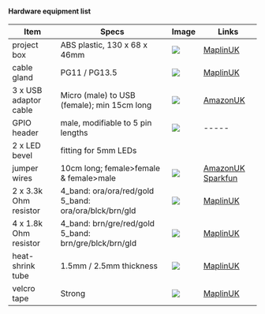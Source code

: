 #### Hardware equipment list

| Item | Specs | Image | Links |
| ---- | ----- | ----- | ----- |
| project box | ABS plastic, 130 x 68 x 46mm | ![](https://cdn.rawgit.com/geotheory/server-status/master/setup/img/project_box.jpg) | [MaplinUK](http://www.maplin.co.uk/p/abs-plastic-box-h2853-black-130x68x46mm-bz73q) |
| cable gland | PG11 / PG13.5 | ![](https://cdn.rawgit.com/geotheory/server-status/master/setup/img/cable_gland.jpg) | [MaplinUK](http://www.maplin.co.uk/p/ce-tek-ip68-polyamide-gland-pg11-up97f) |
| 3 x USB adaptor cable | Micro (male) to USB (female); min 15cm long | ![](https://cdn.rawgit.com/geotheory/server-status/master/setup/img/usb_adaptor_cable.jpg) | [AmazonUK](http://www.amazon.co.uk/gp/product/B00YOX4JU6?psc=1) |
| GPIO header | male, modifiable to 5 pin lengths | ![](https://cdn.rawgit.com/geotheory/server-status/master/setup/img/gpio_header.jpg) | ----- |
| 2 x LED bevel | fitting for 5mm LEDs |  |  |
| jumper wires | 10cm long; female>female & female>male | ![](https://cdn.rawgit.com/geotheory/server-status/master/setup/img/jumper_wires.jpg) | [AmazonUK](http://www.amazon.co.uk/gp/product/B00UXNFIHE) [Sparkfun](https://www.sparkfun.com/products/9194) |
| 2 x 3.3k Ohm resistor | 4_band: ora/ora/red/gold 5_band: ora/ora/blck/brn/gld | ![](https://cdn.rawgit.com/geotheory/server-status/master/setup/img/resistor_3.3k.jpg) | [MaplinUK](http://www.maplin.co.uk/p/metal-film-06w-33k-ohm-resistor-m3k3) |
| 4 x 1.8k Ohm resistor | 4_band: brn/gre/red/gold 5_band: brn/gre/blck/brn/gld | ![](https://cdn.rawgit.com/geotheory/server-status/master/setup/img/resistor_1.8k.jpg) | [MaplinUK](http://www.maplin.co.uk/p/metal-film-06w-18k-ohm-resistor-m1k8) |
| heat-shrink tube | 1.5mm / 2.5mm thickness | ![](https://cdn.rawgit.com/geotheory/server-status/master/setup/img/heat_shrink_tube.jpg) | [MaplinUK](http://www.maplin.co.uk/p/15mm-heat-shrinkable-sleeving-1m-bf86t) |
| velcro tape | Strong | ![](https://cdn.rawgit.com/geotheory/server-status/master/setup/img/velcro_tape.jpg) | [MaplinUK](http://www.maplin.co.uk/p/adhesive-60cm-hook-and-loop-black-n22gn) |